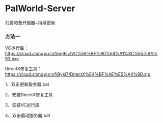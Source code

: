 # PalWorld-Server
幻兽帕鲁开服器~持续更新

### 方法一

VC运行库：
https://cloud.alongw.cn/f/eq9sv/VC%E8%BF%90%E8%A1%8C%E5%BA%93.exe

DirectX修复工具：
https://cloud.alongw.cn/f/Byki7/DirectX%E4%BF%AE%E5%A4%8D.zip

1、双击更新服务器.bat

2、安装DirectX修复工具

3、安装VC运行库

4、双击启动服务器.bat

